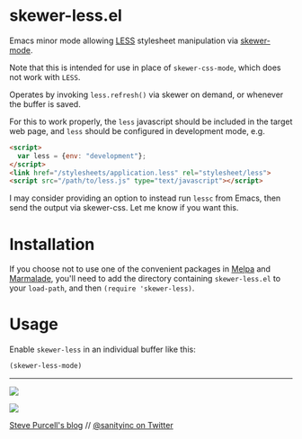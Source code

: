 skewer-less.el
==============

Emacs minor mode allowing [LESS](http://lesscss.org) stylesheet
manipulation via [skewer-mode](https://github.com/skeeto/skewer-mode).

Note that this is intended for use in place of `skewer-css-mode`,
which does not work with `LESS`.

Operates by invoking `less.refresh()` via skewer on demand, or
whenever the buffer is saved.

For this to work properly, the `less` javascript should be included
in the target web page, and `less` should be configured in
development mode, e.g.

```html
<script>
  var less = {env: "development"};
</script>
<link href="/stylesheets/application.less" rel="stylesheet/less">
<script src="/path/to/less.js" type="text/javascript"></script>
```

I may consider providing an option to instead run `lessc` from
Emacs, then send the output via skewer-css. Let me know if you want this.

Installation
=============

If you choose not to use one of the convenient
packages in [Melpa][melpa] and [Marmalade][marmalade], you'll need to
add the directory containing `skewer-less.el` to your `load-path`, and
then `(require 'skewer-less)`.

Usage
=====

Enable `skewer-less` in an individual buffer like this:

```lisp
(skewer-less-mode)
```

[marmalade]: http://marmalade-repo.org
[melpa]: http://melpa.milkbox.net

<hr>

[![](http://api.coderwall.com/purcell/endorsecount.png)](http://coderwall.com/purcell)

[![](http://www.linkedin.com/img/webpromo/btn_liprofile_blue_80x15.png)](http://uk.linkedin.com/in/stevepurcell)

[Steve Purcell's blog](http://www.sanityinc.com/) // [@sanityinc on Twitter](https://twitter.com/sanityinc)
